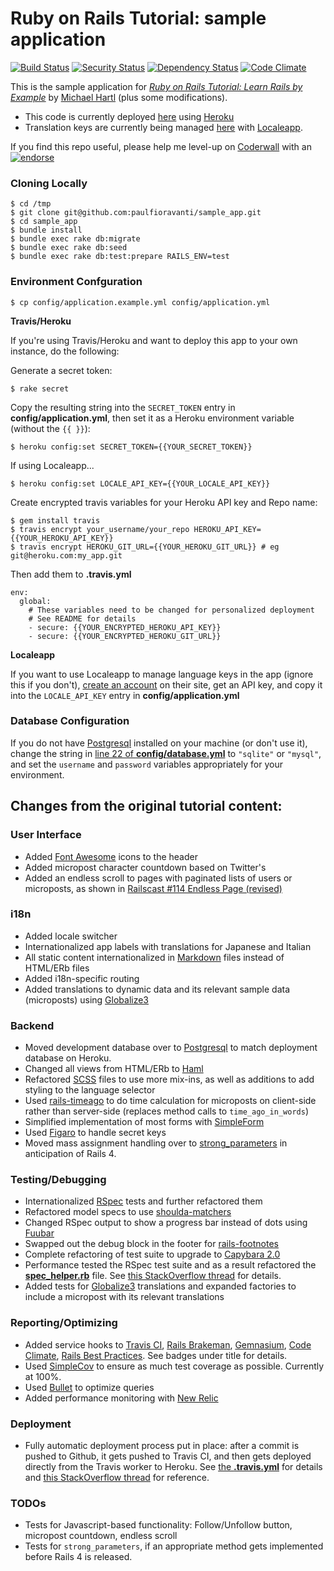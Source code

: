 # Ruby on Rails Tutorial: sample application
[![Build Status](https://secure.travis-ci.org/paulfioravanti/sample_app.png)](http://travis-ci.org/paulfioravanti/sample_app) [![Security Status](http://rails-brakeman.com/paulfioravanti/sample_app.png)](http://rails-brakeman.com/paulfioravanti/sample_app) [![Dependency Status](https://gemnasium.com/paulfioravanti/sample_app.png)](https://gemnasium.com/paulfioravanti/sample_app) [![Code Climate](https://codeclimate.com/badge.png)](https://codeclimate.com/github/paulfioravanti/sample_app)

This is the sample application for
[*Ruby on Rails Tutorial: Learn Rails by Example*](http://railstutorial.org/)
by [Michael Hartl](http://michaelhartl.com) (plus some modifications).

- This code is currently deployed [here](https://pf-sampleapp.herokuapp.com) using [Heroku](http://www.heroku.com/)
- Translation keys are currently being managed [here](http://www.localeapp.com/projects/1043) with [Localeapp](http://www.localeapp.com/).

If you find this repo useful, please help me level-up on [Coderwall](http://coderwall.com/) with an [![endorse](http://api.coderwall.com/pfioravanti/endorse.png)](http://coderwall.com/pfioravanti)

### Cloning Locally

    $ cd /tmp
    $ git clone git@github.com:paulfioravanti/sample_app.git
    $ cd sample_app
    $ bundle install
    $ bundle exec rake db:migrate
    $ bundle exec rake db:seed
    $ bundle exec rake db:test:prepare RAILS_ENV=test

### Environment Confguration

    $ cp config/application.example.yml config/application.yml

**Travis/Heroku**

If you're using Travis/Heroku and want to deploy this app to your own instance, do the following:

Generate a secret token:

    $ rake secret

Copy the resulting string into the `SECRET_TOKEN` entry in **config/application.yml**, then set it as a Heroku environment variable (without the `{{ }}`):

    $ heroku config:set SECRET_TOKEN={{YOUR_SECRET_TOKEN}}

If using Localeapp...

    $ heroku config:set LOCALE_API_KEY={{YOUR_LOCALE_API_KEY}}

Create encrypted travis variables for your Heroku API key and Repo name:

    $ gem install travis
    $ travis encrypt your_username/your_repo HEROKU_API_KEY={{YOUR_HEROKU_API_KEY}}
    $ travis encrypt HEROKU_GIT_URL={{YOUR_HEROKU_GIT_URL}} # eg git@heroku.com:my_app.git

Then add them to **.travis.yml**

    env:
      global:
        # These variables need to be changed for personalized deployment
        # See README for details
        - secure: {{YOUR_ENCRYPTED_HEROKU_API_KEY}}
        - secure: {{YOUR_ENCRYPTED_HEROKU_GIT_URL}}

**Localeapp**

If you want to use Localeapp to manage language keys in the app (ignore this if you don't), [create an account](http://www.localeapp.com/users/sign_up) on their site, get an API key, and copy it into the `LOCALE_API_KEY` entry in **config/application.yml**

### Database Configuration

If you do not have [Postgresql](http://www.postgresql.org/) installed on your machine (or don't use it), change the string in [line 22 of **config/database.yml**](https://github.com/paulfioravanti/sample_app/blob/master/config/database.yml#L22) to `"sqlite"` or `"mysql"`, and set the `username` and `password` variables appropriately for your environment.

## Changes from the original tutorial content:

### User Interface
- Added [Font Awesome](http://fortawesome.github.com/Font-Awesome/) icons to the header
- Added micropost character countdown based on Twitter's
- Added an endless scroll to pages with paginated lists of users or microposts, as shown in [Railscast #114 Endless Page (revised)](http://railscasts.com/episodes/114-endless-page-revised)

### i18n
- Added locale switcher
- Internationalized app labels with translations for Japanese and Italian
- All static content internationalized in [Markdown](http://daringfireball.net/projects/markdown/) files instead of HTML/ERb files
- Added i18n-specific routing
- Added translations to dynamic data and its relevant sample data (microposts) using [Globalize3](https://github.com/svenfuchs/globalize3)

### Backend
- Moved development database over to [Postgresql](http://www.postgresql.org/) to match deployment database on Heroku.
- Changed all views from HTML/ERb to [Haml](http://haml-lang.com/)
- Refactored [SCSS](http://sass-lang.com/) files to use more mix-ins, as well as additions to add styling to the language selector
- Used [rails-timeago](https://github.com/jgraichen/rails-timeago) to do time calculation for microposts on client-side rather than server-side (replaces method calls to `time_ago_in_words`)
- Simplified implementation of most forms with [SimpleForm](https://github.com/plataformatec/simple_form)
- Used [Figaro](https://github.com/laserlemon/figaro) to handle secret keys
- Moved mass assignment handling over to [strong_parameters](https://github.com/rails/strong_parameters) in anticipation of Rails 4.

### Testing/Debugging
- Internationalized [RSpec](http://rspec.info/) tests and further refactored them
- Refactored model specs to use [shoulda-matchers](https://github.com/thoughtbot/shoulda-matchers)
- Changed RSpec output to show a progress bar instead of dots using [Fuubar](https://github.com/jeffkreeftmeijer/fuubar)
- Swapped out the debug block in the footer for [rails-footnotes](https://github.com/josevalim/rails-footnotes)
- Complete refactoring of test suite to upgrade to [Capybara 2.0](https://github.com/jnicklas/capybara)
- Performance tested the RSpec test suite and as a result refactored the [**spec_helper.rb**](https://github.com/paulfioravanti/sample_app/blob/master/spec/spec_helper.rb) file.  See [this StackOverflow thread](http://stackoverflow.com/a/12215946/567863) for details.
- Added tests for [Globalize3](https://github.com/svenfuchs/globalize3) translations and expanded factories to include a micropost with its relevant translations

### Reporting/Optimizing
- Added service hooks to [Travis CI](http://travis-ci.org/), [Rails Brakeman](http://rails-brakeman.com/), [Gemnasium](https://gemnasium.com/), [Code Climate](https://codeclimate.com), [Rails Best Practices](http://railsbp.com/).  See badges under title for details.
- Used [SimpleCov](https://github.com/colszowka/simplecov) to ensure as much test coverage as possible.  Currently at 100%.
- Used [Bullet](https://github.com/flyerhzm/bullet) to optimize queries
- Added performance monitoring with [New Relic](http://newrelic.com/)

### Deployment
- Fully automatic deployment process put in place: after a commit is pushed
to Github, it gets pushed to Travis CI, and then gets deployed directly from the Travis worker to Heroku.  See [the **.travis.yml**](https://github.com/paulfioravanti/sample_app/blob/master/.travis.yml) for details and [this StackOverflow thread](http://stackoverflow.com/q/10235026/567863) for reference.

### TODOs
- Tests for Javascript-based functionality: Follow/Unfollow button, micropost countdown, endless scroll
- Tests for `strong_parameters`, if an appropriate method gets implemented before Rails 4 is released.